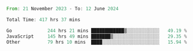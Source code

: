<!--START_SECTION:waka-->

```rust
From: 21 November 2023 - To: 12 June 2024

Total Time: 417 hrs 37 mins

Go             244 hrs 21 mins ████████████▒░░░░░░░░░░░░   49.19 %
JavaScript     145 hrs 49 mins ███████▒░░░░░░░░░░░░░░░░░   29.35 %
Other          79 hrs 10 mins  ████░░░░░░░░░░░░░░░░░░░░░   15.94 %
```

<!--END_SECTION:waka-->
